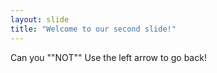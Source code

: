 ```yaml
---
layout: slide
title: "Welcome to our second slide!"
---
```

Can you ""NOT""
Use the left arrow to go back!
